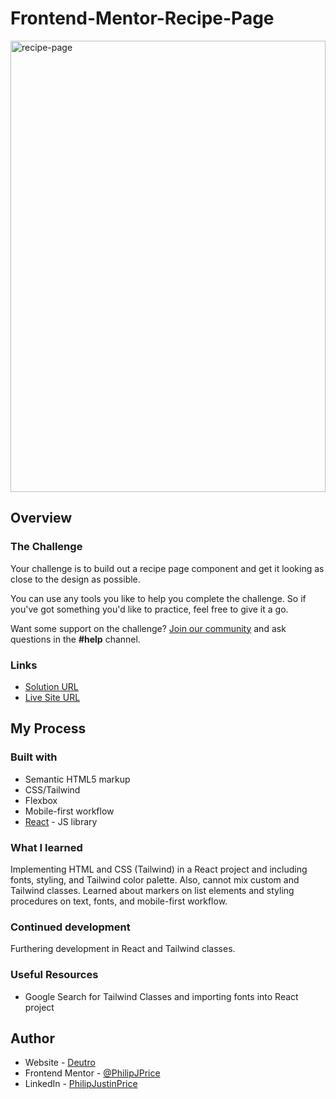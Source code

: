 # Frontend-Mentor-Recipe-Page
<img width="504" height="722" alt="recipe-page" src="https://github.com/user-attachments/assets/bdd703de-d1b8-4db2-8355-51f71bc954a9" />

## Overview

### The Challenge

Your challenge is to build out a recipe page component and get it looking as close to the design as possible.

You can use any tools you like to help you complete the challenge. So if you've got something you'd like to practice, feel free to give it a go.

Want some support on the challenge? [Join our community](https://www.frontendmentor.io/community) and ask questions in the **#help** channel.

### Links

- [Solution URL](https://www.frontendmentor.io/solutions/react-and-tailwind-recipe-page-MSEUAVgsFW)
- [Live Site URL](https://philipjprice.github.io/Frontend-Mentor-Recipe-Page/)

## My Process

### Built with

- Semantic HTML5 markup
- CSS/Tailwind
- Flexbox
- Mobile-first workflow
- [React](https://reactjs.org/) - JS library

### What I learned

Implementing HTML and CSS (Tailwind) in a React project and including fonts, styling, and Tailwind color palette. Also, cannot mix custom and Tailwind classes. Learned about markers on list elements and styling procedures on text, fonts, and mobile-first workflow.

### Continued development

Furthering development in React and Tailwind classes.

### Useful Resources

- Google Search for Tailwind Classes and importing fonts into React project

## Author

- Website - [Deutro](https://www.deutro.com)
- Frontend Mentor - [@PhilipJPrice](https://www.frontendmentor.io/profile/PhilipJPrice)
- LinkedIn - [PhilipJustinPrice](https://linkedin.com/in/philipjustinprice/)
